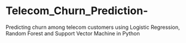 # Telecom_Churn_Prediction-
Predicting churn among telecom customers using Logistic Regression, Random Forest and Support Vector Machine in Python
